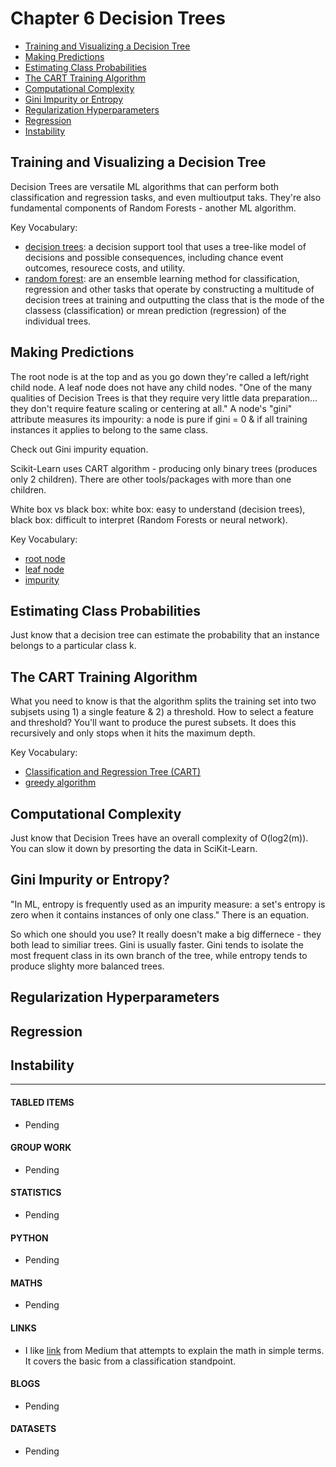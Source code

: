 # Chapter 6 Decision Trees

- [Training and Visualizing a Decision Tree](#training-and-visualizing-a-decision-tree)
- [Making Predictions](#making-predictions)
- [Estimating Class Probabilities](#estimating-class-probabilities)
- [The CART Training Algorithm](#the-cart-training-algorithm)
- [Computational Complexity](#computational-complexity)
- [Gini Impurity or Entropy](#gini-impurity-or-entropy)
- [Regularization Hyperparameters](#regularization-hyperparameters)
- [Regression](#regression)
- [Instability](#instability)

## Training and Visualizing a Decision Tree

Decision Trees are versatile ML algorithms that can perform both classification and regression tasks, and even multioutput taks. They're also fundamental components of Random Forests - another ML algorithm. 

Key Vocabulary:
- [decision trees](https://en.wikipedia.org/wiki/Decision_tree): a decision support tool that uses a tree-like model of decisions and possible consequences, including chance event outcomes, resourece costs, and utility. 
- [random forest](https://en.wikipedia.org/wiki/Random_forest): are an ensemble learning method for classification, regression and other tasks that operate by constructing a multitude of decision trees at training and outputting the class that is the mode of the classess (classification) or mrean prediction (regression) of the individual trees.

## Making Predictions

The root node is at the top and as you go down they're called a left/right child node. A leaf node does not have any child nodes. "One of the many qualities of Decision Trees is that they require very little data preparation... they don't require feature scaling or centering at all." A node's "gini" attribute measures its impourity: a node is pure if gini = 0 & if all training instances it applies to belong to the same class. 

Check out Gini impurity equation. 

Scikit-Learn uses CART algorithm - producing only binary trees (produces only 2 children). There are other tools/packages with more than one children.

White box vs black box: white box: easy to understand (decision trees), black box: difficult to interpret (Random Forests or neural network). 

Key Vocabulary: 
- [root node](https://en.wikipedia.org/wiki/Tree_(data_structure)) 
- [leaf node](https://en.wikipedia.org/wiki/Tree_(data_structure)#Terminology)
- [impurity](https://en.wikipedia.org/wiki/Decision_tree_learning#Gini_impurity)

## Estimating Class Probabilities

Just know that a decision tree can estimate the probability that an instance belongs to a particular class k. 

## The CART Training Algorithm

What you need to know is that the algorithm splits the training set into two subjsets using 1) a single feature & 2) a threshold. How to select a feature and threshold? You'll want to produce the purest subsets. It does this recursively and only stops when it hits the maximum depth. 

Key Vocabulary:
- [Classification and Regression Tree (CART)](https://en.wikipedia.org/wiki/Predictive_analytics#Classification_and_regression_trees_(CART))
- [greedy algorithm](https://en.wikipedia.org/wiki/Greedy_algorithm)

## Computational Complexity

Just know that Decision Trees have an overall complexity of O(log2(m)). You can slow it down by presorting the data in SciKit-Learn.

## Gini Impurity or Entropy?

"In ML, entropy is frequently used as an impurity measure: a set's entropy is zero when it contains instances of only one class." There is an equation. 

So which one should you use? It really doesn't make a big differnece - they both lead to similiar trees. Gini is usually faster. Gini tends to isolate the most frequent class in its own branch of the tree, while entropy tends to produce slighty more balanced trees. 

## Regularization Hyperparameters

## Regression

## Instability



___

#### TABLED ITEMS
- Pending

#### GROUP WORK
- Pending

#### STATISTICS
- Pending

#### PYTHON
- Pending

#### MATHS
- Pending

#### LINKS
- I like [link](https://medium.com/@ankitnitjsr13/math-behind-support-vector-machine-svm-5e7376d0ee4d) from Medium that attempts to explain the math in simple terms. It covers the basic from a classification standpoint.

#### BLOGS
- Pending

#### DATASETS
- Pending
